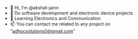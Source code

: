 - 👋 Hi, I’m @akshat-jainn
- 👀 Do software development and electronic device projects
- 🌱 Learning Electronics and Communication 
- 📫 You can contact me related to any project on "adhocsolutions0@gmail.com"

<!---
akshat-jainn/akshat-jainn is a ✨ special ✨ repository because its `README.md` (this file) appears on your GitHub profile.
You can click the Preview link to take a look at your changes.
--->
